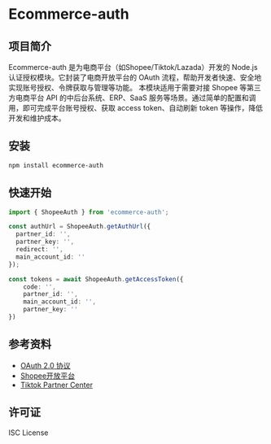 # Ecommerce-auth

## 项目简介

Ecommerce-auth 是为电商平台（如Shopee/Tiktok/Lazada）开发的 Node.js 认证授权模块。它封装了电商开放平台的 OAuth 流程，帮助开发者快速、安全地实现账号授权、令牌获取与管理等功能。
本模块适用于需要对接 Shopee 等第三方电商平台 API 的中后台系统、ERP、SaaS 服务等场景。通过简单的配置和调用，即可完成平台账号授权、获取 access token、自动刷新 token 等操作，降低开发和维护成本。


## 安装

```bash
npm install ecommerce-auth
```


## 快速开始

```typescript
import { ShopeeAuth } from 'ecommerce-auth';

const authUrl = ShopeeAuth.getAuthUrl({
  partner_id: '',
  partner_key: '',
  redirect: '',
  main_account_id: ''
});

const tokens = await ShopeeAuth.getAccessToken({
    code: '',
    partner_id: '',
    main_account_id: '',
    partner_key: ''
})
```

## 参考资料

* [OAuth 2.0 协议](https://oauth.net/2/)
* [Shopee开放平台](https://open.shopee.com/)
* [Tiktok Partner Center](https://partner.tiktokshop.com/)


## 许可证

ISC License
